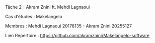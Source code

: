 Tâche 2 - Akram Znini ft. Mehdi Lagnaoui 

Cas d'études : Makelangelo

Membres : Mehdi Lagnaoui 20178135 - Akram Znini 20255127

 Lien Répertoire : https://github.com/akramznini/Makelangelo-software
